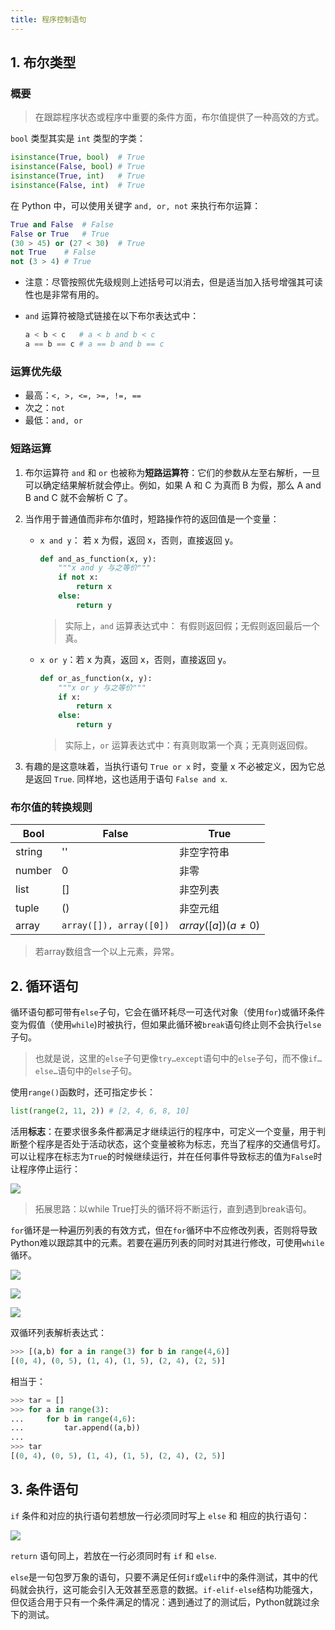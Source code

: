 ```yaml
---
title: 程序控制语句
---
```


## 1. 布尔类型

### 概要

> 在跟踪程序状态或程序中重要的条件方面，布尔值提供了一种高效的方式。

`bool` 类型其实是 `int` 类型的字类：

```python
isinstance(True, bool)	# True
isinstance(False, bool)	# True
isinstance(True, int)	# True
isinstance(False, int)	# True
```

在 Python 中，可以使用关键字 `and, or, not` 来执行布尔运算：

```python
True and False	# False
False or True	# True
(30 > 45) or (27 < 30)	# True
not True	# False
not (3 > 4)	# True
```

- 注意：尽管按照优先级规则上述括号可以消去，但是适当加入括号增强其可读性也是非常有用的。

- `and` 运算符被隐式链接在以下布尔表达式中：

    ```python
    a < b < c	# a < b and b < c
    a == b == c	# a == b and b == c
    ```

### 运算优先级

-   最高：`<, >, <=, >=, !=, ==`
-   次之：`not`
-   最低：`and, or`

### 短路运算

1. 布尔运算符 `and` 和 `or` 也被称为**短路运算符**：它们的参数从左至右解析，一旦可以确定结果解析就会停止。例如，如果 A 和 C 为真而 B 为假，那么 A and B and C 就不会解析 C 了。

2. 当作用于普通值而非布尔值时，短路操作符的返回值是一个变量：

    - `x and y`： 若 x 为假，返回 x，否则，直接返回 y。

        ```python
        def and_as_function(x, y):
            """x and y 与之等价"""
            if not x:
                return x
            else:
                return y
        ```

        > 实际上，`and` 运算表达式中： 有假则返回假；无假则返回最后一个真。

    - `x or y`：若 x 为真，返回 x，否则，直接返回 y。

        ```python
        def or_as_function(x, y):
            """x or y 与之等价"""
            if x:
                return x
            else:
                return y
        ```

        > 实际上，`or` 运算表达式中：有真则取第一个真；无真则返回假。

3. 有趣的是这意味着，当执行语句 `True or x` 时，变量 x 不必被定义，因为它总是返回 `True`. 同样地，这也适用于语句 `False and x`.

### 布尔值的转换规则

| Bool   | False                   | True                 |
| ------ | ----------------------- | -------------------- |
| string | ''                      | 非空字符串           |
| number | 0                       | 非零                 |
| list   | []                      | 非空列表             |
| tuple  | ()                      | 非空元组             |
| array  | `array([]), array([0])` | $array([a])(a\neq0)$ |

> 若array数组含一个以上元素，异常。

## 2. 循环语句

循环语句都可带有`else`子句，它会在循环耗尽一可迭代对象（使用`for`)或循环条件变为假值（使用`while`)时被执行，但如果此循环被`break`语句终止则不会执行`else`子句。

> 也就是说，这里的`else`子句更像`try…except`语句中的`else`子句，而不像`if…else…`语句中的`else`子句。

使用`range()`函数时，还可指定步长：

```python
list(range(2, 11, 2)) # [2, 4, 6, 8, 10]
```

活用**标志**：在要求很多条件都满足才继续运行的程序中，可定义一个变量，用于判断整个程序是否处于活动状态，这个变量被称为标志，充当了程序的交通信号灯。可以让程序在标志为`True`的时候继续运行，并在任何事件导致标志的值为`False`时让程序停止运行：

![](https://chua-n.gitee.io/figure-bed/notebook/Python/53.png)

> 拓展思路：以while True打头的循环将不断运行，直到遇到break语句。

`for`循环是一种遍历列表的有效方式，但在`for`循环中不应修改列表，否则将导致Python难以跟踪其中的元素。若要在遍历列表的同时对其进行修改，可使用`while`循环。

![](https://chua-n.gitee.io/figure-bed/notebook/Python/54.png)

![](https://chua-n.gitee.io/figure-bed/notebook/Python/55.png)

![](https://chua-n.gitee.io/figure-bed/notebook/Python/56.png)

双循环列表解析表达式：

```python
>>> [(a,b) for a in range(3) for b in range(4,6)]
[(0, 4), (0, 5), (1, 4), (1, 5), (2, 4), (2, 5)]
```

相当于：

```python
>>> tar = []
>>> for a in range(3):
...     for b in range(4,6):
...         tar.append((a,b))
...
>>> tar
[(0, 4), (0, 5), (1, 4), (1, 5), (2, 4), (2, 5)]
```



## 3. 条件语句

`if` 条件和对应的执行语句若想放一行必须同时写上 `else` 和 相应的执行语句：

![](https://chua-n.gitee.io/figure-bed/notebook/Python/57.png)

`return` 语句同上，若放在一行必须同时有 `if` 和 `else`.

`else`是一句包罗万象的语句，只要不满足任何`if`或`elif`中的条件测试，其中的代码就会执行，这可能会引入无效甚至恶意的数据。`if-elif-else`结构功能强大，但仅适合用于只有一个条件满足的情况：遇到通过了的测试后，Python就跳过余下的测试。
